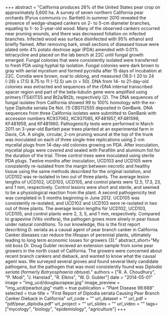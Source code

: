 +++
abstract = "California produces 26% of the United States pear crop on approximately 5,600 ha. A survey of seven northern California pear orchards (Pyrus communis cv. Bartlett) in summer 2010 revealed the presence of wedge-shaped cankers on 2- to 5-cm diameter branches, equating to 1- to 3-year-old wood. Many of the observed cankers occurred near pruning wounds, and there was decreased foliation on infected branches. Infected wood was surface disinfected with 95% ethanol and briefly flamed. After removing bark, small sections of diseased tissue were plated onto 4% potato dextrose agar (PDA) amended with 0.01% tetracycline and placed on the lab bench at 22C until fungal growth emerged. Fungal colonies that were consistently isolated were transferred to fresh PDA using hyphal tip isolation. Fungal colonies were dark brown to gray with aerial mycelium and formed pycnidia after 15 days of incubation at 22C. Conidia were brown, oval to oblong, and measured (16.5-) 20 to 24 (-26) x (7.5) 8.75 to 11 (-12.5) um (n = 50). DNA from 14- to 21-day-old colonies was extracted and sequences of the rDNA internal transcribed spacer region and part of the beta-tubulin gene were amplified using primers ITS4/ITS5 and Bt2a/Bt2b, respectively (2). The DNA sequences of fungal isolates from California showed 99 to 100% homology with the ex-type Diplodia seriata De Not. (1) CBS112555 deposited in GenBank. DNA sequences from three California isolates were submitted to GenBank with accession numbers KC937062, KC937065, KF481957, KF481598, KF481959, and KF481960. Pathogenicity tests were performed in March 2011 on 3-year-old Bartlett pear trees planted at an experimental farm in Davis, CA. A single, circular, 2-cm pruning wound at the top of the trunk was inoculated on each of three single-tree replications using 2-cm mycelial plugs from 14-day-old colonies growing on PDA. After inoculation, mycelial plugs were covered and sealed with Parafilm and aluminum foil for the duration of the trial. Three control trees were inoculated using sterile PDA plugs. Twelve months after inoculation, UCD103 and UCD105 were consistently re-isolated from the margin between necrotic and healthy tissue using the same methods described for the original isolation, and UCD102 was re-isolated in two out of three plants. The average lesion lengths of UCD102, UCD103, UCD105, and control plants were 12.5, 17.3, 23, and 1 mm, respectively. Control lesions were short and sterile, and seemed to be a physiological reaction from the plant. A second pathogenicity test was completed in 5 months beginning in June 2012. UCD105 was consistently re-isolated, and UCD102 and UCD103 were re-isolated in two out of three plants. The average lesion lengths for UCD102, UCD103, UCD105, and control plants were 2, 3, 5, and 1 mm, respectively. Compared to grapevine (Vitis vinifera), the pathogen grows more slowly in pear tissue under natural conditions. To our knowledge, this is the first report describing D. seriata as a causal agent of pear branch canker in California. Canker diseases can reduce the lifespan of perennial plants, ultimately leading to long term economic losses for growers (3)."
abstract_short="My old boss Dr. Doug Gubler recieved an extension sample from some pear growers in the north coast of California. The growers were concerned about recent branch cankers and dieback, and wanted to know what the causal agent was. We surveyed several groves and found several likely candidate pathogens, but the pathogen that was most consistently found was *Diplodia seriata* (formerly *Botryosphaeria obtusa*)."
authors = ["R. A. Choudhury", "P. Modi", "J. Hanstad", "R. Elkins", "W. D. Gubler"]
date = "2014-05-01"
image = "img_ucd/douglaurapear.jpg"
image_preview = "img_ucd/pearbot.jpg"
math = true
publication = "Plant Disease 98:688"
selected = true
title = "First Report of Diplodia seriata Causing Pear Branch Canker Dieback in California"
url_code = ""
url_dataset = ""
url_pdf = "pdf/pear_diplodia.pdf"
url_project = ""
url_slides = ""
url_video = ""
tags=["mycology", "biology", "epidemiology", "agriculture"]
+++